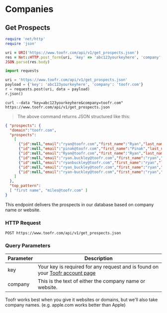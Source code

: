 # Companies

## Get Prospects

```ruby
require 'net/http'
require 'json'

uri = URI('https://www.toofr.com/api/v1/get_prospects.json')
res = Net::HTTP.post_form(uri, 'key' => 'abc123yourkeyhere', 'company' => 'toofr.com')
JSON.parse(res.body)
```

```python
import requests

uri = 'https://www.toofr.com/api/v1/get_prospects.json'
payload = {'key': 'abc123yourkeyhere', 'company': 'toofr.com'}
r = requests.post(uri, data = payload)
r.json()
```

```shell
curl --data "key=abc123yourkeyhere&company=toofr.com" https://www.toofr.com/api/v1/get_prospects.json
```

> The above command returns JSON structured like this:

```json
{ "prospects": {
  "domain":"toofr.com",
  "prospects":    
    [
      {"id":null,"email":"ryan@toofr.com","first_name":"Ryan","last_name":"Buckley","confidence":119},
      {"id":null,"email":"pinak@toofr.com","first_name":"Pinak","last_name":"Thakkar","confidence":79},
      {"id":null,"email":"Ryan@toofr.com","first_name":"Ryan","last_name":"Buckley","confidence":60},
      {"id":null,"email":"ryan.buckley@toofr.com","first_name":"ryan","last_name":"buckley","confidence":46},
      {"id":null,"email":"ryanbuckley@toofr.com","first_name":"ryan","last_name":"buckley","confidence":45},
      {"id":null,"email":"ryan_buckley@toofr.com","first_name":"ryan","last_name":"buckley","confidence":44},
      {"id":null,"email":"ryan-buckley@toofr.com","first_name":"ryan","last_name":"buckley","confidence":43}
    ]
  },
  "top_pattern":
  [ "first name", "miles@toofr.com" ]
}
```

This endpoint delivers the prospects in our database based on company name or website.

### HTTP Request

`POST https://www.toofr.com/api/v1/get_prospects.json`

### Query Parameters

Parameter | Description
--------- | -----------
key | Your key is required for any request and is found on your [Toofr account page](https://www.toofr.com/account)
company | This is the text of either the company name or website.

<aside class="success">
Toofr works best when you give it websites or domains, but we'll also take company names. (e.g. apple.com works better than Apple)
</aside>
